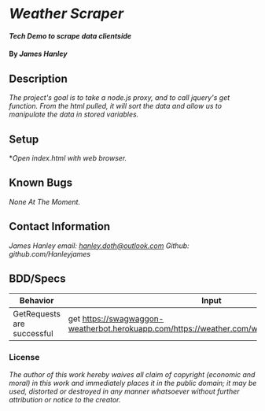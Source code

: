 # _Weather Scraper_

#### _Tech Demo to scrape data clientside_

#### By _**James Hanley**_

## Description

_The project's goal is to take a node.js proxy, and to call jquery's get function. From the html pulled, it will sort the data and allow us to manipulate the data in stored variables._

## Setup

*_Open index.html with web browser._

## Known Bugs

_None At The Moment._

## Contact Information

_James Hanley email: hanley.doth@outlook.com
	      Github: github.com/Hanleyjames_

## BDD/Specs

 |Behavior|Input|Output|
 |--------|-----|------|
 |GetRequests are successful|get https://swagwaggon-weatherbot.herokuapp.com/https://weather.com/weather/monthly/l/{params} |Avoids CORS restrictions|
 


### License
_The author of this work hereby waives all claim of copyright (economic and moral) in this work and immediately places
it in the public domain; it may be used, distorted or destroyed in any manner whatsoever without further attribution
or notice to the creator._

